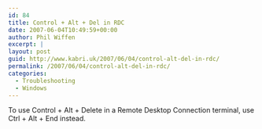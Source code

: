 ```yaml
---
id: 84
title: Control + Alt + Del in RDC
date: 2007-06-04T10:49:59+00:00
author: Phil Wiffen
excerpt: |
layout: post
guid: http://www.kabri.uk/2007/06/04/control-alt-del-in-rdc/
permalink: /2007/06/04/control-alt-del-in-rdc/
categories:
  - Troubleshooting
  - Windows
---
```

To use Control + Alt + Delete in a Remote Desktop Connection terminal, use Ctrl + Alt + End instead.